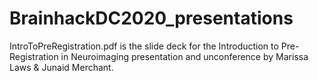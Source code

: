 # BrainhackDC2020_presentations
IntroToPreRegistration.pdf is the slide deck for the Introduction to Pre-Registration in Neuroimaging presentation and unconference by Marissa Laws & Junaid Merchant. 
